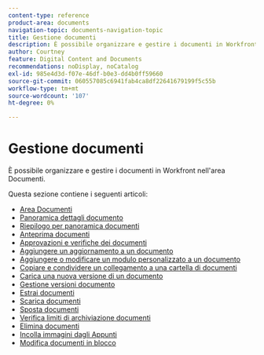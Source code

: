 ```yaml
---
content-type: reference
product-area: documents
navigation-topic: documents-navigation-topic
title: Gestione documenti
description: È possibile organizzare e gestire i documenti in Workfront nell'area Documenti.
author: Courtney
feature: Digital Content and Documents
recommendations: noDisplay, noCatalog
exl-id: 985e4d3d-f07e-46df-b0e3-dd4b0ff59660
source-git-commit: 060557085c6941fab4ca8df22641679199f5c55b
workflow-type: tm+mt
source-wordcount: '107'
ht-degree: 0%

---
```


# Gestione documenti

È possibile organizzare e gestire i documenti in Workfront nell&#39;area Documenti.

Questa sezione contiene i seguenti articoli:&#x200B;

* [Area Documenti](../../documents/managing-documents/documents-area.md)
* [Panoramica dettagli documento](../../documents/managing-documents/document-details-overview.md)
* [Riepilogo per panoramica documenti](../../documents/managing-documents/summary-for-documents.md)
* [Anteprima documenti](../../documents/managing-documents/preview-documents.md)
* [Approvazioni e verifiche dei documenti](../../documents/managing-documents/document-approvals-and-proofing.md)
* [Aggiungere un aggiornamento a un documento](../../documents/managing-documents/add-update-documents.md)
* [Aggiungere o modificare un modulo personalizzato a un documento](../../documents/managing-documents/add-custom-form-documents.md)
* [Copiare e condividere un collegamento a una cartella di documenti](/help/quicksilver/documents/managing-documents/copy-a-doc-folder-url.md)
* [Carica una nuova versione di un documento](../../documents/managing-documents/upload-new-document-version.md)
* [Gestione versioni documento](../../documents/managing-documents/manage-document-versions.md)
* [Estrai documenti](../../documents/managing-documents/check-out-documents.md)
* [Scarica documenti](../../documents/managing-documents/download-documents.md)
* [Sposta documenti](../../documents/managing-documents/move-documents.md)
* [Verifica limiti di archiviazione documenti](../../documents/managing-documents/check-document-storage.md)
* [Elimina documenti](../../documents/managing-documents/delete-documents.md)
* [Incolla immagini dagli Appunti](../../documents/managing-documents/paste-image-clipboard.md)
* [Modifica documenti in blocco](/help/quicksilver/documents/managing-documents/bulk-edit-documents.md)
